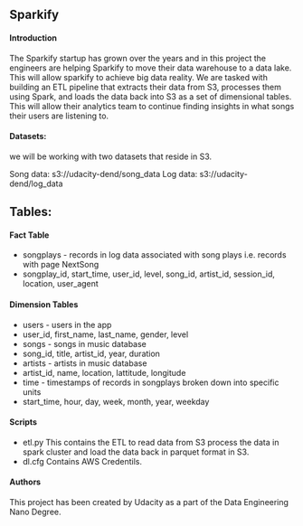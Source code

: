 ## Sparkify

#### Introduction
The Sparkify startup has grown over the years and in this project the engineers are helping Sparkify to move their data warehouse to a 
data lake. This will allow sparkify to achieve big data reality.
We are tasked with building an ETL pipeline that extracts their data from S3, processes them using Spark, and loads the data back into S3 as a set of dimensional tables. This will allow their analytics team to continue finding insights in what songs their users are listening to.

#### Datasets:
we will be working with two datasets that reside in S3.

Song data: s3://udacity-dend/song_data
Log data: s3://udacity-dend/log_data

## Tables:
#### Fact Table
- songplays - records in log data associated with song plays i.e. records with page NextSong
- songplay_id, start_time, user_id, level, song_id, artist_id, session_id, location, user_agent

#### Dimension Tables

- users - users in the app
- user_id, first_name, last_name, gender, level
- songs - songs in music database
- song_id, title, artist_id, year, duration
- artists - artists in music database
- artist_id, name, location, lattitude, longitude
- time - timestamps of records in songplays broken down into specific units
- start_time, hour, day, week, month, year, weekday

#### Scripts
- etl.py 
This contains the ETL to read data from S3 process the data in spark cluster and load the data back in parquet format in S3.
- dl.cfg
Contains AWS Credentils.

#### Authors
This project has been created by Udacity as a part of the Data Engineering Nano Degree.